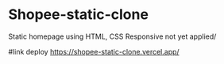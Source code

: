 # Shopee-static-clone
Static homepage using HTML, CSS
Responsive not yet applied/

#link deploy
https://shopee-static-clone.vercel.app/
